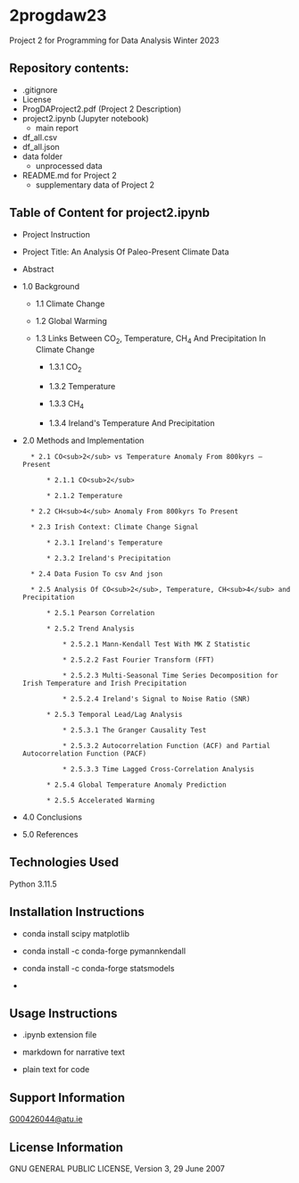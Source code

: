 # 2progdaw23
Project 2 for Programming for Data Analysis Winter 2023 

## Repository contents:

* .gitignore
* License
* ProgDAProject2.pdf (Project 2 Description)
* project2.ipynb (Jupyter notebook)
    * main report
* df_all.csv
* df_all.json
* data folder
    * unprocessed data
* README.md for Project 2
    * supplementary data of Project 2

## Table of Content for project2.ipynb

* Project Instruction

* Project Title: An Analysis Of Paleo-Present Climate Data

* Abstract

* 1.0 Background

    * 1.1 Climate Change

    * 1.2 Global Warming

    * 1.3 Links Between CO<sub>2</sub>, Temperature, CH<sub>4</sub> And Precipitation In Climate Change

        * 1.3.1 CO<sub>2</sub>

        * 1.3.2 Temperature

        * 1.3.3 CH<sub>4</sub>

        * 1.3.4 Ireland's Temperature And Precipitation

* 2.0 Methods and Implementation

        * 2.1 CO<sub>2</sub> vs Temperature Anomaly From 800kyrs – Present

            * 2.1.1 CO<sub>2</sub>

            * 2.1.2 Temperature

        * 2.2 CH<sub>4</sub> Anomaly From 800kyrs To Present

        * 2.3 Irish Context: Climate Change Signal

            * 2.3.1 Ireland's Temperature

            * 2.3.2 Ireland's Precipitation

        * 2.4 Data Fusion To csv And json

        * 2.5 Analysis Of CO<sub>2</sub>, Temperature, CH<sub>4</sub> and Precipitation

            * 2.5.1 Pearson Correlation

            * 2.5.2 Trend Analysis
            
                * 2.5.2.1 Mann-Kendall Test With MK Z Statistic

                * 2.5.2.2 Fast Fourier Transform (FFT)

                * 2.5.2.3 Multi-Seasonal Time Series Decomposition for Irish Temperature and Irish Precipitation

                * 2.5.2.4 Ireland's Signal to Noise Ratio (SNR)

            * 2.5.3 Temporal Lead/Lag Analysis

                * 2.5.3.1 The Granger Causality Test

                * 2.5.3.2 Autocorrelation Function (ACF) and Partial Autocorrelation Function (PACF)

                * 2.5.3.3 Time Lagged Cross-Correlation Analysis

            * 2.5.4 Global Temperature Anomaly Prediction

            * 2.5.5 Accelerated Warming

* 4.0 Conclusions

* 5.0 References

## Technologies Used

Python 3.11.5

## Installation Instructions

* conda install scipy matplotlib

* conda install -c conda-forge pymannkendall

* conda install -c conda-forge statsmodels

* 

## Usage Instructions

* .ipynb extension file

* markdown for narrative text

* plain text for code

## Support Information

G00426044@atu.ie

## License Information

GNU GENERAL PUBLIC LICENSE, Version 3, 29 June 2007

